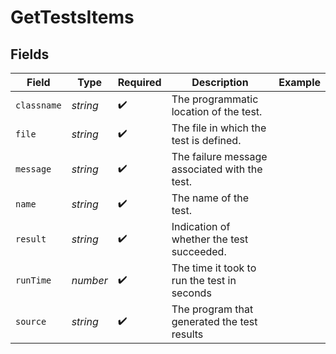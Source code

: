 # GetTestsItems


## Fields

| Field                                         | Type                                          | Required                                      | Description                                   | Example                                       |
| --------------------------------------------- | --------------------------------------------- | --------------------------------------------- | --------------------------------------------- | --------------------------------------------- |
| `classname`                                   | *string*                                      | :heavy_check_mark:                            | The programmatic location of the test.        |                                               |
| `file`                                        | *string*                                      | :heavy_check_mark:                            | The file in which the test is defined.        |                                               |
| `message`                                     | *string*                                      | :heavy_check_mark:                            | The failure message associated with the test. |                                               |
| `name`                                        | *string*                                      | :heavy_check_mark:                            | The name of the test.                         |                                               |
| `result`                                      | *string*                                      | :heavy_check_mark:                            | Indication of whether the test succeeded.     |                                               |
| `runTime`                                     | *number*                                      | :heavy_check_mark:                            | The time it took to run the test in seconds   |                                               |
| `source`                                      | *string*                                      | :heavy_check_mark:                            | The program that generated the test results   |                                               |